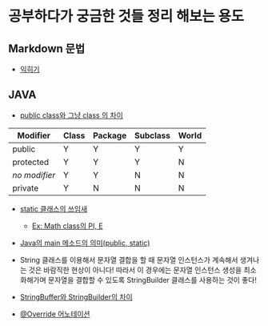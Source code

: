 # 공부하다가 궁금한 것들 정리 해보는 용도

## Markdown 문법
* [익히기](https://www.markdowntutorial.com/kr/)

## JAVA
* [public class와 그냥 class 의 차이](https://stackoverflow.com/questions/16779245/what-is-the-difference-between-public-class-and-just-class)

|Modifier|Class|Package|Subclass|World|
|---|---|---|---|---|
|public|Y|Y|Y|Y|
|protected|Y|Y|Y|N|
|*no modifier*|Y|Y|N|N|
|private|Y|N|N|N|

* [static 클래스의 쓰임새](https://stackoverflow.com/questions/7486012/static-classes-in-java)
  * [Ex: Math class의 PI, E](https://hg.openjdk.java.net/jdk/jdk11/file/1ddf9a99e4ad/src/java.base/share/classes/java/lang/Math.java)

* [Java의 main 메소드의 의미(public, static)](https://stackoverflow.com/questions/52803874/please-explain-every-element-of-java-main-public-static-void-mainstring-arg)

* String 클래스를 이용해서 문자열 결합을 할 때 문자열 인스턴스가 계속해서 생겨나는 것은 바람직한 현상이 아니다! 따라서 이 경우에는 문자열 인스턴스 생성을 최소화해가며 문자열을 결합할 수 있도록 StringBuilder 클래스를 사용하는 것이 좋다!

* [StringBuffer와 StringBuilder의 차이
](https://stackoverflow.com/questions/355089/difference-between-stringbuilder-and-stringbuffer)

* [@Override 어노테이션](https://velog.io/@pearl0725/Override-%EC%96%B4%EB%85%B8%ED%85%8C%EC%9D%B4%EC%85%98%EC%9D%98-%EC%9D%98%EB%AF%B8%EC%99%80-%EC%82%AC%EC%9A%A9-%EC%9D%B4%EC%9C%A0%EB%8A%94-%EB%AC%B4%EC%97%87%EC%9D%BC%EA%B9%8C)